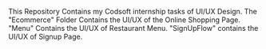 This Repository Contains my Codsoft internship tasks of UI/UX Design.
The "Ecommerce" Folder Contains the UI/UX of the Online Shopping Page.
"Menu" Contains the UI/UX of Restaurant Menu.
"SignUpFlow" contains the UI/UX of Signup Page. 
